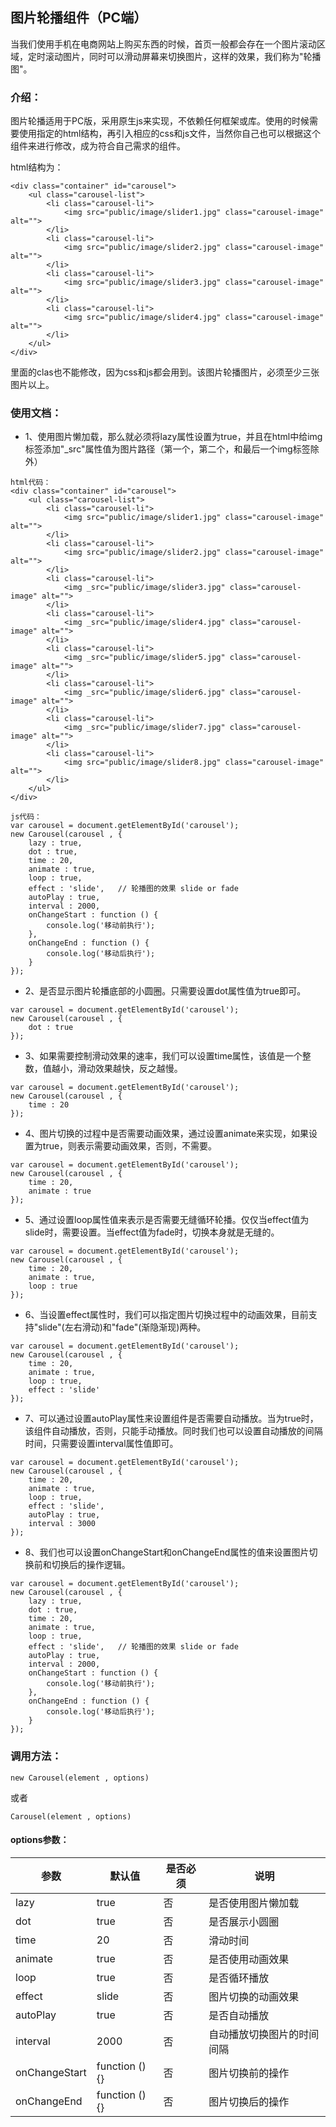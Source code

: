 ## 图片轮播组件（PC端）
当我们使用手机在电商网站上购买东西的时候，首页一般都会存在一个图片滚动区域，定时滚动图片，同时可以滑动屏幕来切换图片，这样的效果，我们称为"轮播图"。


### 介绍：
图片轮播适用于PC版，采用原生js来实现，不依赖任何框架或库。使用的时候需要使用指定的html结构，再引入相应的css和js文件，当然你自己也可以根据这个组件来进行修改，成为符合自己需求的组件。

html结构为：
```
<div class="container" id="carousel">
    <ul class="carousel-list">
        <li class="carousel-li">
            <img src="public/image/slider1.jpg" class="carousel-image" alt="">
        </li>
        <li class="carousel-li">
            <img src="public/image/slider2.jpg" class="carousel-image" alt="">
        </li>
        <li class="carousel-li">
            <img src="public/image/slider3.jpg" class="carousel-image" alt="">
        </li>
        <li class="carousel-li">
            <img src="public/image/slider4.jpg" class="carousel-image" alt="">
        </li>
    </ul>
</div>
```
里面的clas也不能修改，因为css和js都会用到。该图片轮播图片，必须至少三张图片以上。

### 使用文档：
- 1、使用图片懒加载，那么就必须将lazy属性设置为true，并且在html中给img标签添加"_src"属性值为图片路径（第一个，第二个，和最后一个img标签除外）

```
html代码：
<div class="container" id="carousel">
    <ul class="carousel-list">
        <li class="carousel-li">
            <img src="public/image/slider1.jpg" class="carousel-image" alt="">
        </li>
        <li class="carousel-li">
            <img src="public/image/slider2.jpg" class="carousel-image" alt="">
        </li>
        <li class="carousel-li">
            <img _src="public/image/slider3.jpg" class="carousel-image" alt="">
        </li>
        <li class="carousel-li">
            <img _src="public/image/slider4.jpg" class="carousel-image" alt="">
        </li>
        <li class="carousel-li">
            <img _src="public/image/slider5.jpg" class="carousel-image" alt="">
        </li>
        <li class="carousel-li">
            <img _src="public/image/slider6.jpg" class="carousel-image" alt="">
        </li>
        <li class="carousel-li">
            <img _src="public/image/slider7.jpg" class="carousel-image" alt="">
        </li>
        <li class="carousel-li">
            <img src="public/image/slider8.jpg" class="carousel-image" alt="">
        </li>
    </ul>
</div>
```

```
js代码：
var carousel = document.getElementById('carousel');
new Carousel(carousel , {
    lazy : true,
    dot : true,
    time : 20,
    animate : true,
    loop : true,
    effect : 'slide',   // 轮播图的效果 slide or fade
    autoPlay : true,
    interval : 2000,
    onChangeStart : function () {
        console.log('移动前执行');
    },
    onChangeEnd : function () {
        console.log('移动后执行');
    }
});
```
- 2、是否显示图片轮播底部的小圆圈。只需要设置dot属性值为true即可。

```
var carousel = document.getElementById('carousel');
new Carousel(carousel , {
    dot : true
});
```
- 3、如果需要控制滑动效果的速率，我们可以设置time属性，该值是一个整数，值越小，滑动效果越快，反之越慢。
```
var carousel = document.getElementById('carousel');
new Carousel(carousel , {
    time : 20
});
```
- 4、图片切换的过程中是否需要动画效果，通过设置animate来实现，如果设置为true，则表示需要动画效果，否则，不需要。

```
var carousel = document.getElementById('carousel');
new Carousel(carousel , {
    time : 20,
    animate : true
});
```
- 5、通过设置loop属性值来表示是否需要无缝循环轮播。仅仅当effect值为slide时，需要设置。当effect值为fade时，切换本身就是无缝的。

```
var carousel = document.getElementById('carousel');
new Carousel(carousel , {
    time : 20,
    animate : true,
    loop : true
});
```
- 6、当设置effect属性时，我们可以指定图片切换过程中的动画效果，目前支持"slide"(左右滑动)和"fade"(渐隐渐现)两种。

```
var carousel = document.getElementById('carousel');
new Carousel(carousel , {
    time : 20,
    animate : true,
    loop : true,
    effect : 'slide'
});
```
- 7、可以通过设置autoPlay属性来设置组件是否需要自动播放。当为true时，该组件自动播放，否则，只能手动播放。同时我们也可以设置自动播放的间隔时间，只需要设置interval属性值即可。
```
var carousel = document.getElementById('carousel');
new Carousel(carousel , {
    time : 20,
    animate : true,
    loop : true,
    effect : 'slide',
    autoPlay : true,
    interval : 3000
});
```
- 8、我们也可以设置onChangeStart和onChangeEnd属性的值来设置图片切换前和切换后的操作逻辑。

```
var carousel = document.getElementById('carousel');
new Carousel(carousel , {
    lazy : true,
    dot : true,
    time : 20,
    animate : true,
    loop : true,
    effect : 'slide',   // 轮播图的效果 slide or fade
    autoPlay : true,
    interval : 2000,
    onChangeStart : function () {
        console.log('移动前执行');
    },
    onChangeEnd : function () {
        console.log('移动后执行');
    }
});
```
### 调用方法：

```
new Carousel(element , options)
```
或者

```
Carousel(element , options)
```
#### options参数：

参数 | 默认值 | 是否必须 | 说明
---|---|---|---|
lazy | true | 否 | 是否使用图片懒加载
dot | true | 否 | 是否展示小圆圈
time | 20 | 否 | 滑动时间
animate | true | 否 | 是否使用动画效果
loop | true | 否 | 是否循环播放
effect | slide | 否 | 图片切换的动画效果
autoPlay | true | 否 | 是否自动播放
interval | 2000 | 否 | 自动播放切换图片的时间间隔
onChangeStart | function () {} | 否 | 图片切换前的操作
onChangeEnd | function () {} | 否 | 图片切换后的操作
